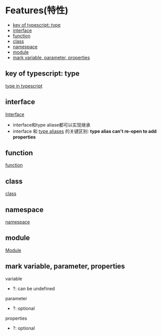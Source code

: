 # Features(特性)

- [key of typescript: type](#key-of-typescript-type)
- [interface](#interface)
- [function](#function)
- [class](#class)
- [namespace](#namespace)
- [module](#module)
- [mark variable, parameter, properties](#mark-variable-parameter-properties)

## key of typescript: type

[type in typescript](typescript-type.md)

## interface

[Interface](typescript-interface.md)

- interface和type aliase都可以实现继承
- interface 和 [type aliases](typescript-type.md#type-aliases) 的关键区别: **type alias can't re-open to add properties**

## function

[function](typescript-function.md)

## class

[class](typescript-class.md)

## namespace

[namespace](typescript-namespace.md)

## module

[Module](typescript-module.md)

## mark variable, parameter, properties

variable

- ?: can be undefined

parameter

- ?: optional

properties

- ?: optional
